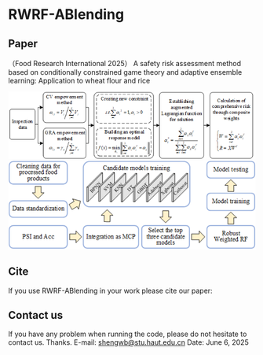 # RWRF-ABlending
## Paper
（Food Research International 2025） A safety risk assessment method based on conditionally constrained game theory and adaptive ensemble learning: Application to wheat flour and rice

![image](Image/weighting_method.png)
![image](Image/model.png)

## Cite
If you use RWRF-ABlending in your work please cite our paper:

## Contact us
If you have any problem when running the code, please do not hesitate to contact us. Thanks.
E-mail: shengwb@stu.haut.edu.cn
Date: June 6, 2025
